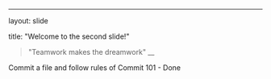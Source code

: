 ___
layout: slide

title: "Welcome to the second slide!"
> "Teamwork makes the dreamwork"
__

Commit a file and follow rules of Commit 101 - Done
